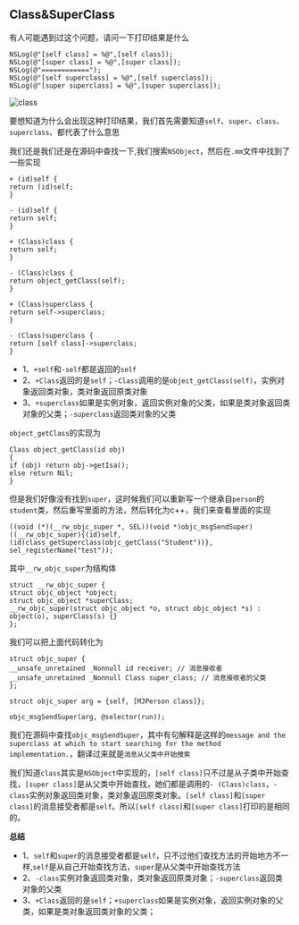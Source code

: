  ## Class&SuperClass
 
 有人可能遇到过这个问题，请问一下打印结果是什么
 ```
 NSLog(@"[self class] = %@",[self class]);
 NSLog(@"[super class] = %@",[super class]);
 NSLog(@"============");
 NSLog(@"[self superclass] = %@",[self superclass]);
 NSLog(@"[super superclass] = %@",[super superclass]);
 ```
 
 ![class](https://github.com/SunshineBrother/JHBlog/blob/master/iOS知识点/RunTime/class.png)
 
 
 要想知道为什么会出现这种打印结果，我们首先需要知道`self`、`super`、`class`、`superclass`、都代表了什么意思
 
 我们还是我们还是在源码中查找一下,我们搜索`NSObject`，然后在`.mm`文件中找到了一些实现
 ```
 + (id)self {
 return (id)self;
 }
 
 - (id)self {
 return self;
 }
 
 + (Class)class {
 return self;
 }
 
 - (Class)class {
 return object_getClass(self);
 }
 
 + (Class)superclass {
 return self->superclass;
 }
 
 - (Class)superclass {
 return [self class]->superclass;
 }

 ```
 - 1、`+self`和`-self`都是返回的`self`
 - 2、`+Class`返回的是`self`；`-Class`调用的是`object_getClass(self)`，实例对象返回类对象，类对象返回原类对象
 - 3、`+superclass`如果是实例对象，返回实例对象的父类，如果是类对象返回类对象的父类；`-superclass`返回类对象的父类
 
 
 `object_getClass`的实现为
 ```
 Class object_getClass(id obj)
 {
 if (obj) return obj->getIsa();
 else return Nil;
 }
 ```
 但是我们好像没有找到`super`，这时候我们可以重新写一个继承自`person`的`student`类，然后重写里面的方法，然后转化为c++，我们来查看里面的实现
 ```
 ((void (*)(__rw_objc_super *, SEL))(void *)objc_msgSendSuper)((__rw_objc_super){(id)self, (id)class_getSuperclass(objc_getClass("Student"))}, sel_registerName("test"));
 ```
 其中`__rw_objc_super`为结构体
 ```
 struct __rw_objc_super { 
 struct objc_object *object; 
 struct objc_object *superClass; 
 __rw_objc_super(struct objc_object *o, struct objc_object *s) : object(o), superClass(s) {} 
 };
 ```
 我们可以把上面代码转化为
 ```
 struct objc_super {
 __unsafe_unretained _Nonnull id receiver; // 消息接收者
 __unsafe_unretained _Nonnull Class super_class; // 消息接收者的父类
 };
 
 struct objc_super arg = {self, [MJPerson class]};
 
 objc_msgSendSuper(arg, @selector(run));
 
 ```
 我们在源码中查找`objc_msgSendSuper`，其中有句解释是这样的`message and the superclass at which to start searching for the method implementation.`，翻译过来就是`消息从父类中开始搜索`
 
 我们知道`class`其实是`NSObject`中实现的，`[self class]`只不过是从子类中开始查找，`[super class]`是从父类中开始查找，她们都是调用的`- (Class)class`，`-class`实例对象返回类对象，类对象返回原类对象。`[self class]`和`[super class]`的消息接受者都是`self`。所以`[self class]`和`[super class]`打印的是相同的。
 
 
 **总结**
 - 1、`self`和`super`的消息接受者都是`self`，只不过他们查找方法的开始地方不一样,`self`是从自己开始查找方法，`super`是从父类中开始查找方法
 - 2、`-class`实例对象返回类对象，类对象返回原类对象；`-superclass`返回类对象的父类
 - 3、`+Class`返回的是`self`；`+superclass`如果是实例对象，返回实例对象的父类，如果是类对象返回类对象的父类；

